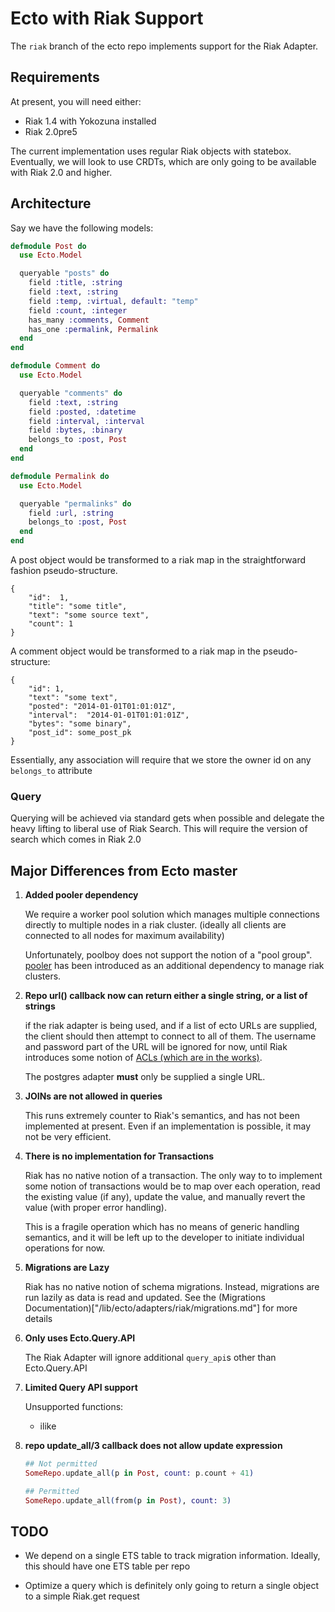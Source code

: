 # Ecto with Riak Support

The `riak` branch of the ecto repo implements support for the Riak Adapter.

## Requirements

At present, you will need either:

* Riak 1.4 with Yokozuna installed
* Riak 2.0pre5

The current implementation uses regular Riak objects with statebox. Eventually, we will look to use CRDTs, which are only going to be available with Riak 2.0 and higher.

## Architecture

Say we have the following models:

```elixir
defmodule Post do
  use Ecto.Model

  queryable "posts" do
    field :title, :string
    field :text, :string
    field :temp, :virtual, default: "temp"
    field :count, :integer
    has_many :comments, Comment
    has_one :permalink, Permalink
  end
end

defmodule Comment do
  use Ecto.Model

  queryable "comments" do
    field :text, :string
    field :posted, :datetime
    field :interval, :interval
    field :bytes, :binary
    belongs_to :post, Post
  end
end

defmodule Permalink do
  use Ecto.Model

  queryable "permalinks" do
    field :url, :string
    belongs_to :post, Post
  end
end
```

A post object would be transformed to a riak map in the straightforward fashion pseudo-structure.

```
{
    "id":  1,
    "title": "some title",
    "text": "some source text",
    "count": 1
}
```

A comment object would be transformed to a riak map in the pseudo-structure:

```
{
    "id": 1,
    "text": "some text",
    "posted": "2014-01-01T01:01:01Z",
    "interval":  "2014-01-01T01:01:01Z",
    "bytes": "some binary",
    "post_id": some_post_pk
}
```

Essentially, any association will require that we store the owner id on any `belongs_to` attribute

### Query

Querying will be achieved via standard gets when possible and delegate the heavy lifting to liberal use of Riak Search. This will require the version of search which comes in Riak 2.0

## Major Differences from Ecto master

1. **Added pooler dependency**

    We require a worker pool solution which manages multiple connections directly to multiple nodes in a riak cluster. (ideally all clients are connected to all nodes for maximum availability)

    Unfortunately, poolboy does not support the notion of a "pool group". [pooler](https://github.com/seth/pooler) has been introduced as an additional dependency to manage riak clusters.

2. **Repo url() callback now can return either a single string, or a list of strings**

    if the riak adapter is being used, and if a list of ecto URLs are supplied, the client should then attempt to connect to all of them. The username and password part of the URL will be ignored for now, until Riak introduces some notion of [ACLs (which are in the works)](https://github.com/basho/riak/issues/355). 

    The postgres adapter **must** only be supplied a single URL.

3. **JOINs are not allowed in queries**

    This runs extremely counter to Riak's semantics, and has not been implemented at present. Even if an implementation is possible, it may not be very efficient.

4. **There is no implementation for Transactions**

    Riak has no native notion of a transaction. The only way to to implement some notion of transactions would be to map over each operation, read the existing value (if any), update the value, and manually revert the value (with proper error handling).

    This is a fragile operation which has no means of generic handling semantics, and it will be left up to the developer to initiate individual operations for now.

5. **Migrations are Lazy**

    Riak has no native notion of schema migrations. Instead, migrations are run lazily as data is read and updated.
    See the (Migrations Documentation)["/lib/ecto/adapters/riak/migrations.md"] for more details

6. **Only uses Ecto.Query.API**

    The Riak Adapter will ignore additional `query_api`s other than Ecto.Query.API

7. **Limited Query API support**

    Unsupported functions:
    
    * ilike

8. **repo update_all/3 callback does not allow update expression**

    ```elixir
    ## Not permitted
    SomeRepo.update_all(p in Post, count: p.count + 41)

    ## Permitted
    SomeRepo.update_all(from(p in Post), count: 3)
    
    ```


## TODO

* We depend on a single ETS table to track migration information. Ideally, this should have one ETS table per repo

* Optimize a query which is definitely only going to return a single object to a simple Riak.get request

